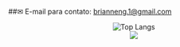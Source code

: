 ##✉ E-mail para contato: brianneng.1@gmail.com

<div align="center">
  <img src="https://github-readme-stats.vercel.app/api/top-langs/?username=brianbessa&hide=asp.net,shaderlab&layout=compact&langs_count=7&theme=merko" alt="Top Langs">
</div>

<div align="center">
  <a href="" target="_blank"><img src="https://img.shields.io/badge/-LinkedIn-%230077B5?style=for-the-badge&logo=linkedin&logoColor=white" target="_blank"></a>
</div>
<br>


